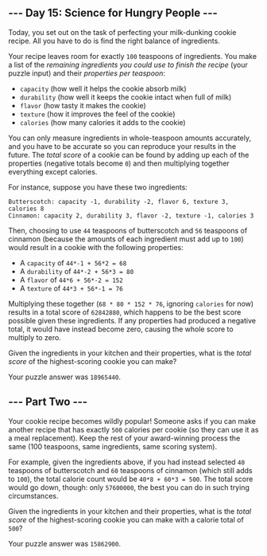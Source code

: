 ## --- Day 15: Science for Hungry People ---

Today, you set out on the task of perfecting your milk-dunking cookie recipe. All you have to do is find the right balance of ingredients.

Your recipe leaves room for exactly `100` teaspoons of ingredients. You make a list of the _remaining ingredients you could use to finish the recipe_ (your puzzle input) and their _properties per teaspoon_:

*   `capacity` (how well it helps the cookie absorb milk)
*   `durability` (how well it keeps the cookie intact when full of milk)
*   `flavor` (how tasty it makes the cookie)
*   `texture` (how it improves the feel of the cookie)
*   `calories` (how many calories it adds to the cookie)

You can only measure ingredients in whole-teaspoon amounts accurately, and you have to be accurate so you can reproduce your results in the future. The _total score_ of a cookie can be found by adding up each of the properties (negative totals become `0`) and then multiplying together everything except calories.

For instance, suppose you have <span title="* I know what your preference is, but...">these two ingredients</span>:

```
Butterscotch: capacity -1, durability -2, flavor 6, texture 3, calories 8
Cinnamon: capacity 2, durability 3, flavor -2, texture -1, calories 3

```

Then, choosing to use `44` teaspoons of butterscotch and `56` teaspoons of cinnamon (because the amounts of each ingredient must add up to `100`) would result in a cookie with the following properties:

*   A `capacity` of `44*-1 + 56*2 = 68`
*   A `durability` of `44*-2 + 56*3 = 80`
*   A `flavor` of `44*6 + 56*-2 = 152`
*   A `texture` of `44*3 + 56*-1 = 76`

Multiplying these together (`68 * 80 * 152 * 76`, ignoring `calories` for now) results in a total score of `62842880`, which happens to be the best score possible given these ingredients. If any properties had produced a negative total, it would have instead become zero, causing the whole score to multiply to zero.

Given the ingredients in your kitchen and their properties, what is the _total score_ of the highest-scoring cookie you can make?

Your puzzle answer was `18965440`.

## --- Part Two ---

Your cookie recipe becomes wildly popular! Someone asks if you can make another recipe that has exactly `500` calories per cookie (so they can use it as a meal replacement). Keep the rest of your award-winning process the same (100 teaspoons, same ingredients, same scoring system).

For example, given the ingredients above, if you had instead selected `40` teaspoons of butterscotch and `60` teaspoons of cinnamon (which still adds to `100`), the total calorie count would be `40*8 + 60*3 = 500`. The total score would go down, though: only `57600000`, the best you can do in such trying circumstances.

Given the ingredients in your kitchen and their properties, what is the _total score_ of the highest-scoring cookie you can make with a calorie total of `500`?

Your puzzle answer was `15862900`.
